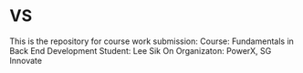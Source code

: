 # VS

This is the repository for course work submission:
Course: Fundamentals in Back End Development
Student: Lee Sik On
Organizaton: PowerX, SG Innovate

